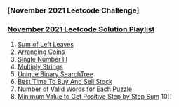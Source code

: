 ### [November 2021 Leetcode Challenge]

### [November 2021 Leetcode Solution Playlist](https://www.youtube.com/playlist?list=PLEI-q7w3s9gT2IeinxSocuxyOKMB4H2zF)

1. [Sum of Left Leaves]( /November2021/C++/Sum_of_Left_Leaves.cpp)
2. [Arranging Coins]( /November2021/C++/Arranging_Coins.cpp)
3. [Single Number III](/November2021/C++/Single_Number_III.cpp)
4. [Multiply Strings](/November2021/C++/Multiply_Strings.cpp)
5. [Unique Binary SearchTree](/November2021/C++/Unique_Binary_Search_Trees.cpp)
7. [Best Time To Buy And Sell Stock](/November2021/C++/Best_Time_To_Buy_And_Sell_Stocks.cpp)
8. [Number of Valid Words for Each Puzzle](/November2021/C++/Number_of_Valid_Words_for_Each_Puzzle.cpp)
9. [Minimum Value to Get Positive Step by Step Sum](
    /November2021/C++/Minimium_Value_to_get_Positive.cpp
)
10[]